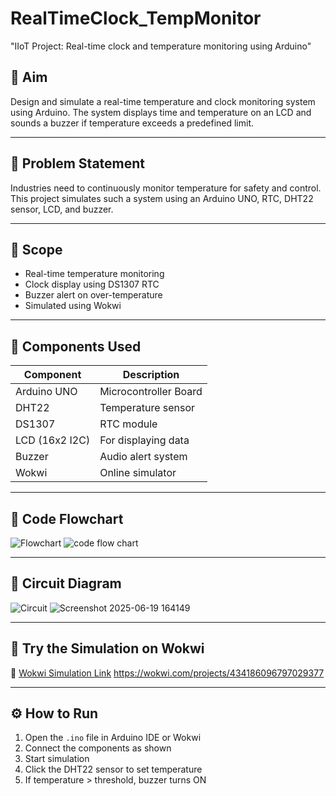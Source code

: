 # RealTimeClock_TempMonitor
"IIoT Project: Real-time clock and temperature monitoring using Arduino"

## 🎯 Aim
Design and simulate a real-time temperature and clock monitoring system using Arduino. The system displays time and temperature on an LCD and sounds a buzzer if temperature exceeds a predefined limit.

---

## 📌 Problem Statement
Industries need to continuously monitor temperature for safety and control. This project simulates such a system using an Arduino UNO, RTC, DHT22 sensor, LCD, and buzzer.

---

## 🚀 Scope
- Real-time temperature monitoring
- Clock display using DS1307 RTC
- Buzzer alert on over-temperature
- Simulated using Wokwi

---

## 🧰 Components Used

| Component     | Description                    |
|---------------|--------------------------------|
| Arduino UNO   | Microcontroller Board          |
| DHT22         | Temperature sensor             |
| DS1307        | RTC module                     |
| LCD (16x2 I2C)| For displaying data            |
| Buzzer        | Audio alert system             |
| Wokwi         | Online simulator               |

---

## 🔁 Code Flowchart

![Flowchart](Flowchart.png)
![code flow chart](https://github.com/user-attachments/assets/8a71ccdb-c109-48dd-bded-9203644ef19f)


---

## 🔌 Circuit Diagram

![Circuit](Circuit.png)
![Screenshot 2025-06-19 164149](https://github.com/user-attachments/assets/62ca0365-35ba-4322-b3d0-e47b7ee7f1e5)


---

## 🧪 Try the Simulation on Wokwi

🔗 [Wokwi Simulation Link](#) 
https://wokwi.com/projects/434186096797029377

---

## ⚙️ How to Run

1. Open the `.ino` file in Arduino IDE or Wokwi
2. Connect the components as shown
3. Start simulation
4. Click the DHT22 sensor to set temperature
5. If temperature > threshold, buzzer turns ON


